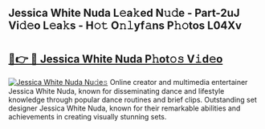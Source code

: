 ## Jessica White Nuda L𝚎a𝚔ed N𝚞𝚍e - Part-2uJ Vi𝚍𝚎o L𝚎a𝚔s - H𝚘𝚝 O𝚗𝚕yf𝚊ns P𝚑𝚘tos L04Xv

# <h2><a href="http://kfekn9i.oniu.top/?m=Jessica+White+Nuda">🔗👉 🔴 Jessica White Nuda P𝚑ot𝚘𝚜 V𝚒d𝚎o</a></h2>

[![Jessica White Nuda Nu𝚍e𝚜](https://i.imgur.com/0qMVB7G.gif)](http://kfekn9i.oniu.top/?m=Jessica+White+Nuda)
Online creator and multimedia entertainer Jessica White Nuda, known for disseminating dance and lifestyle knowledge through popular dance routines and brief clips. Outstanding set designer Jessica White Nuda, known for their remarkable abilities and achievements in creating visually stunning sets.  
